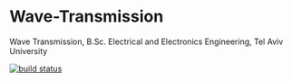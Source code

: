 # Wave-Transmission
Wave Transmission, B.Sc. Electrical and Electronics Engineering, Tel Aviv University

[![build status](https://gitlab.com/aakashjog/Wave-Transmission/badges/master/build.svg)](https://gitlab.com/aakashjog/Wave-Transmission/commits/master)
